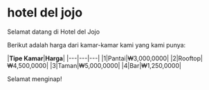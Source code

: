 # hotel del jojo

Selamat datang di Hotel del Jojo

Berikut adalah harga dari kamar-kamar kami yang kami punya:

|**Tipe Kamar**|**Harga**|
|---|---|---|
|1|Pantai|₩3,000,0000|
|2|Rooftop|₩4,500,0000|
|3|Taman|₩5,000,0000|
|4|Bar|₩1,250,0000|

Selamat menginap!
